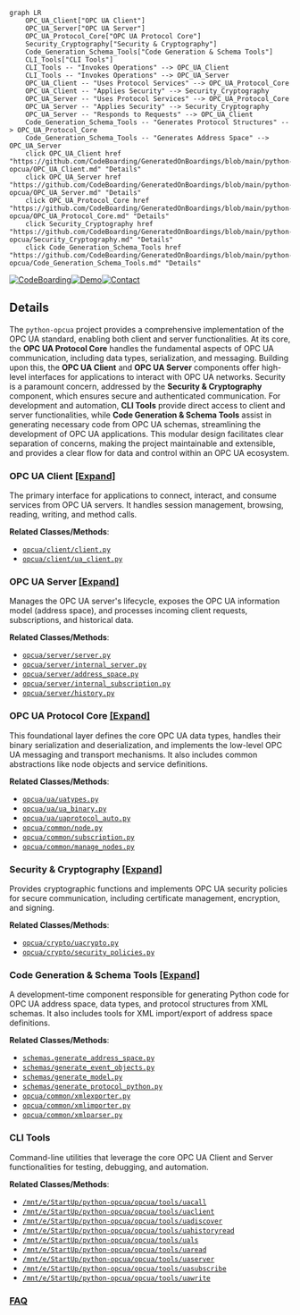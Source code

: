```mermaid
graph LR
    OPC_UA_Client["OPC UA Client"]
    OPC_UA_Server["OPC UA Server"]
    OPC_UA_Protocol_Core["OPC UA Protocol Core"]
    Security_Cryptography["Security & Cryptography"]
    Code_Generation_Schema_Tools["Code Generation & Schema Tools"]
    CLI_Tools["CLI Tools"]
    CLI_Tools -- "Invokes Operations" --> OPC_UA_Client
    CLI_Tools -- "Invokes Operations" --> OPC_UA_Server
    OPC_UA_Client -- "Uses Protocol Services" --> OPC_UA_Protocol_Core
    OPC_UA_Client -- "Applies Security" --> Security_Cryptography
    OPC_UA_Server -- "Uses Protocol Services" --> OPC_UA_Protocol_Core
    OPC_UA_Server -- "Applies Security" --> Security_Cryptography
    OPC_UA_Server -- "Responds to Requests" --> OPC_UA_Client
    Code_Generation_Schema_Tools -- "Generates Protocol Structures" --> OPC_UA_Protocol_Core
    Code_Generation_Schema_Tools -- "Generates Address Space" --> OPC_UA_Server
    click OPC_UA_Client href "https://github.com/CodeBoarding/GeneratedOnBoardings/blob/main/python-opcua/OPC_UA_Client.md" "Details"
    click OPC_UA_Server href "https://github.com/CodeBoarding/GeneratedOnBoardings/blob/main/python-opcua/OPC_UA_Server.md" "Details"
    click OPC_UA_Protocol_Core href "https://github.com/CodeBoarding/GeneratedOnBoardings/blob/main/python-opcua/OPC_UA_Protocol_Core.md" "Details"
    click Security_Cryptography href "https://github.com/CodeBoarding/GeneratedOnBoardings/blob/main/python-opcua/Security_Cryptography.md" "Details"
    click Code_Generation_Schema_Tools href "https://github.com/CodeBoarding/GeneratedOnBoardings/blob/main/python-opcua/Code_Generation_Schema_Tools.md" "Details"
```

[![CodeBoarding](https://img.shields.io/badge/Generated%20by-CodeBoarding-9cf?style=flat-square)](https://github.com/CodeBoarding/GeneratedOnBoardings)[![Demo](https://img.shields.io/badge/Try%20our-Demo-blue?style=flat-square)](https://www.codeboarding.org/demo)[![Contact](https://img.shields.io/badge/Contact%20us%20-%20contact@codeboarding.org-lightgrey?style=flat-square)](mailto:contact@codeboarding.org)

## Details

The `python-opcua` project provides a comprehensive implementation of the OPC UA standard, enabling both client and server functionalities. At its core, the **OPC UA Protocol Core** handles the fundamental aspects of OPC UA communication, including data types, serialization, and messaging. Building upon this, the **OPC UA Client** and **OPC UA Server** components offer high-level interfaces for applications to interact with OPC UA networks. Security is a paramount concern, addressed by the **Security & Cryptography** component, which ensures secure and authenticated communication. For development and automation, **CLI Tools** provide direct access to client and server functionalities, while **Code Generation & Schema Tools** assist in generating necessary code from OPC UA schemas, streamlining the development of OPC UA applications. This modular design facilitates clear separation of concerns, making the project maintainable and extensible, and provides a clear flow for data and control within an OPC UA ecosystem.

### OPC UA Client [[Expand]](./OPC_UA_Client.md)
The primary interface for applications to connect, interact, and consume services from OPC UA servers. It handles session management, browsing, reading, writing, and method calls.


**Related Classes/Methods**:

- <a href="https://github.com/FreeOpcUa/python-opcua/blob/master/opcua/client/client.py" target="_blank" rel="noopener noreferrer">`opcua/client/client.py`</a>
- <a href="https://github.com/FreeOpcUa/python-opcua/blob/master/opcua/client/ua_client.py" target="_blank" rel="noopener noreferrer">`opcua/client/ua_client.py`</a>


### OPC UA Server [[Expand]](./OPC_UA_Server.md)
Manages the OPC UA server's lifecycle, exposes the OPC UA information model (address space), and processes incoming client requests, subscriptions, and historical data.


**Related Classes/Methods**:

- <a href="https://github.com/FreeOpcUa/python-opcua/blob/master/opcua/server/server.py" target="_blank" rel="noopener noreferrer">`opcua/server/server.py`</a>
- <a href="https://github.com/FreeOpcUa/python-opcua/blob/master/opcua/server/internal_server.py" target="_blank" rel="noopener noreferrer">`opcua/server/internal_server.py`</a>
- <a href="https://github.com/FreeOpcUa/python-opcua/blob/master/opcua/server/address_space.py" target="_blank" rel="noopener noreferrer">`opcua/server/address_space.py`</a>
- <a href="https://github.com/FreeOpcUa/python-opcua/blob/master/opcua/server/internal_subscription.py" target="_blank" rel="noopener noreferrer">`opcua/server/internal_subscription.py`</a>
- <a href="https://github.com/FreeOpcUa/python-opcua/blob/master/opcua/server/history.py" target="_blank" rel="noopener noreferrer">`opcua/server/history.py`</a>


### OPC UA Protocol Core [[Expand]](./OPC_UA_Protocol_Core.md)
This foundational layer defines the core OPC UA data types, handles their binary serialization and deserialization, and implements the low-level OPC UA messaging and transport mechanisms. It also includes common abstractions like node objects and service definitions.


**Related Classes/Methods**:

- <a href="https://github.com/FreeOpcUa/python-opcua/blob/master/opcua/ua/uatypes.py" target="_blank" rel="noopener noreferrer">`opcua/ua/uatypes.py`</a>
- <a href="https://github.com/FreeOpcUa/python-opcua/blob/master/opcua/ua/ua_binary.py" target="_blank" rel="noopener noreferrer">`opcua/ua/ua_binary.py`</a>
- <a href="https://github.com/FreeOpcUa/python-opcua/blob/master/opcua/ua/uaprotocol_auto.py" target="_blank" rel="noopener noreferrer">`opcua/ua/uaprotocol_auto.py`</a>
- <a href="https://github.com/FreeOpcUa/python-opcua/blob/master/opcua/common/node.py" target="_blank" rel="noopener noreferrer">`opcua/common/node.py`</a>
- <a href="https://github.com/FreeOpcUa/python-opcua/blob/master/opcua/common/subscription.py" target="_blank" rel="noopener noreferrer">`opcua/common/subscription.py`</a>
- <a href="https://github.com/FreeOpcUa/python-opcua/blob/master/opcua/common/manage_nodes.py" target="_blank" rel="noopener noreferrer">`opcua/common/manage_nodes.py`</a>


### Security & Cryptography [[Expand]](./Security_Cryptography.md)
Provides cryptographic functions and implements OPC UA security policies for secure communication, including certificate management, encryption, and signing.


**Related Classes/Methods**:

- <a href="https://github.com/FreeOpcUa/python-opcua/blob/master/opcua/crypto/uacrypto.py" target="_blank" rel="noopener noreferrer">`opcua/crypto/uacrypto.py`</a>
- <a href="https://github.com/FreeOpcUa/python-opcua/blob/master/opcua/crypto/security_policies.py" target="_blank" rel="noopener noreferrer">`opcua/crypto/security_policies.py`</a>


### Code Generation & Schema Tools [[Expand]](./Code_Generation_Schema_Tools.md)
A development-time component responsible for generating Python code for OPC UA address space, data types, and protocol structures from XML schemas. It also includes tools for XML import/export of address space definitions.


**Related Classes/Methods**:

- <a href="https://github.com/FreeOpcUa/python-opcua/blob/master/schemas/generate_address_space.py" target="_blank" rel="noopener noreferrer">`schemas.generate_address_space.py`</a>
- <a href="https://github.com/FreeOpcUa/python-opcua/blob/master/schemas/generate_event_objects.py" target="_blank" rel="noopener noreferrer">`schemas/generate_event_objects.py`</a>
- <a href="https://github.com/FreeOpcUa/python-opcua/blob/master/schemas/generate_model.py" target="_blank" rel="noopener noreferrer">`schemas/generate_model.py`</a>
- <a href="https://github.com/FreeOpcUa/python-opcua/blob/master/schemas/generate_protocol_python.py" target="_blank" rel="noopener noreferrer">`schemas/generate_protocol_python.py`</a>
- <a href="https://github.com/FreeOpcUa/python-opcua/blob/master/opcua/common/xmlexporter.py" target="_blank" rel="noopener noreferrer">`opcua/common/xmlexporter.py`</a>
- <a href="https://github.com/FreeOpcUa/python-opcua/blob/master/opcua/common/xmlimporter.py" target="_blank" rel="noopener noreferrer">`opcua/common/xmlimporter.py`</a>
- <a href="https://github.com/FreeOpcUa/python-opcua/blob/master/opcua/common/xmlparser.py" target="_blank" rel="noopener noreferrer">`opcua/common/xmlparser.py`</a>


### CLI Tools
Command-line utilities that leverage the core OPC UA Client and Server functionalities for testing, debugging, and automation.


**Related Classes/Methods**:

- <a href="https://github.com/FreeOpcUa/python-opcua/blob/master/opcua/tools/uacall" target="_blank" rel="noopener noreferrer">`/mnt/e/StartUp/python-opcua/opcua/tools/uacall`</a>
- <a href="https://github.com/FreeOpcUa/python-opcua/blob/master/opcua/tools/uaclient" target="_blank" rel="noopener noreferrer">`/mnt/e/StartUp/python-opcua/opcua/tools/uaclient`</a>
- <a href="https://github.com/FreeOpcUa/python-opcua/blob/master/opcua/tools/uadiscover" target="_blank" rel="noopener noreferrer">`/mnt/e/StartUp/python-opcua/opcua/tools/uadiscover`</a>
- <a href="https://github.com/FreeOpcUa/python-opcua/blob/master/opcua/tools/uahistoryread" target="_blank" rel="noopener noreferrer">`/mnt/e/StartUp/python-opcua/opcua/tools/uahistoryread`</a>
- <a href="https://github.com/FreeOpcUa/python-opcua/blob/master/opcua/tools/uals" target="_blank" rel="noopener noreferrer">`/mnt/e/StartUp/python-opcua/opcua/tools/uals`</a>
- <a href="https://github.com/FreeOpcUa/python-opcua/blob/master/opcua/tools/uaread" target="_blank" rel="noopener noreferrer">`/mnt/e/StartUp/python-opcua/opcua/tools/uaread`</a>
- <a href="https://github.com/FreeOpcUa/python-opcua/blob/master/opcua/tools/uaserver" target="_blank" rel="noopener noreferrer">`/mnt/e/StartUp/python-opcua/opcua/tools/uaserver`</a>
- <a href="https://github.com/FreeOpcUa/python-opcua/blob/master/opcua/tools/uasubscribe" target="_blank" rel="noopener noreferrer">`/mnt/e/StartUp/python-opcua/opcua/tools/uasubscribe`</a>
- <a href="https://github.com/FreeOpcUa/python-opcua/blob/master/opcua/tools/uawrite" target="_blank" rel="noopener noreferrer">`/mnt/e/StartUp/python-opcua/opcua/tools/uawrite`</a>




### [FAQ](https://github.com/CodeBoarding/GeneratedOnBoardings/tree/main?tab=readme-ov-file#faq)